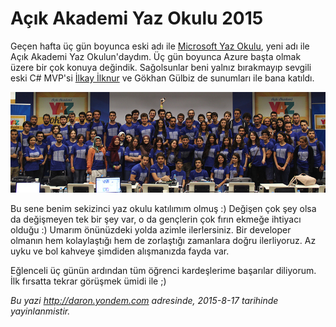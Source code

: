 # Açık Akademi Yaz Okulu 2015 

Geçen hafta üç gün boyunca eski adı ile [Microsoft Yaz Okulu](http://daron.yondem.com/software/search/yaz%20okulu), yeni adı ile Açık Akademi Yaz Okulun'daydım. Üç gün boyunca Azure başta olmak üzere bir çok konuya değindik. Sağolsunlar beni yalnız bırakmayıp sevgili eski C# MVP'si [İlkay İlknur](http://www.ilkayilknur.com) ve Gökhan Gülbiz de sunumları ile bana katıldı. 

![Açık Akademi Yaz Okulu](media/Acik_Akademi_Yaz_Okulu_2015/IMG_8065.jpg)

Bu sene benim sekizinci yaz okulu katılımım olmuş :) Değişen çok şey olsa da değişmeyen tek bir şey var, o da gençlerin çok fırın ekmeğe ihtiyacı olduğu :) Umarım önünüzdeki yolda azimle ilerlersiniz. Bir developer olmanın hem kolaylaştığı hem de zorlaştığı zamanlara doğru ilerliyoruz. Az uyku ve bol kahveye şimdiden alışmanızda fayda var. 

Eğlenceli üç günün ardından tüm öğrenci kardeşlerime başarılar diliyorum. İlk fırsatta tekrar görüşmek ümidi ile ;)


*Bu yazi http://daron.yondem.com adresinde, 2015-8-17 tarihinde yayinlanmistir.*